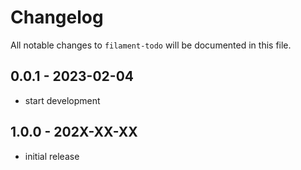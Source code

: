 # Changelog

All notable changes to `filament-todo` will be documented in this file.

## 0.0.1 - 2023-02-04

-   start development

## 1.0.0 - 202X-XX-XX

-   initial release
